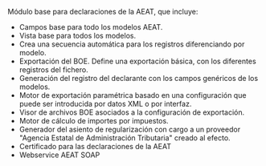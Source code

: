 Módulo base para declaraciones de la AEAT, que incluye:

- Campos base para todo los modelos AEAT.
- Vista base para todos los modelos.
- Crea una secuencia automática para los registros diferenciando por
  modelo.
- Exportación del BOE. Define una exportación básica, con los diferentes
  registros del fichero.
- Generación del registro del declarante con los campos genéricos de los
  modelos.
- Motor de exportación paramétrica basado en una configuración que puede
  ser introducida por datos XML o por interfaz.
- Visor de archivos BOE asociados a la configuración de exportación.
- Motor de cálculo de importes por impuestos.
- Generador del asiento de regularización con cargo a un proveedor
  "Agencia Estatal de Administración Tributaria" creado al efecto.
- Certificado para las declaraciones de la AEAT
- Webservice AEAT SOAP
